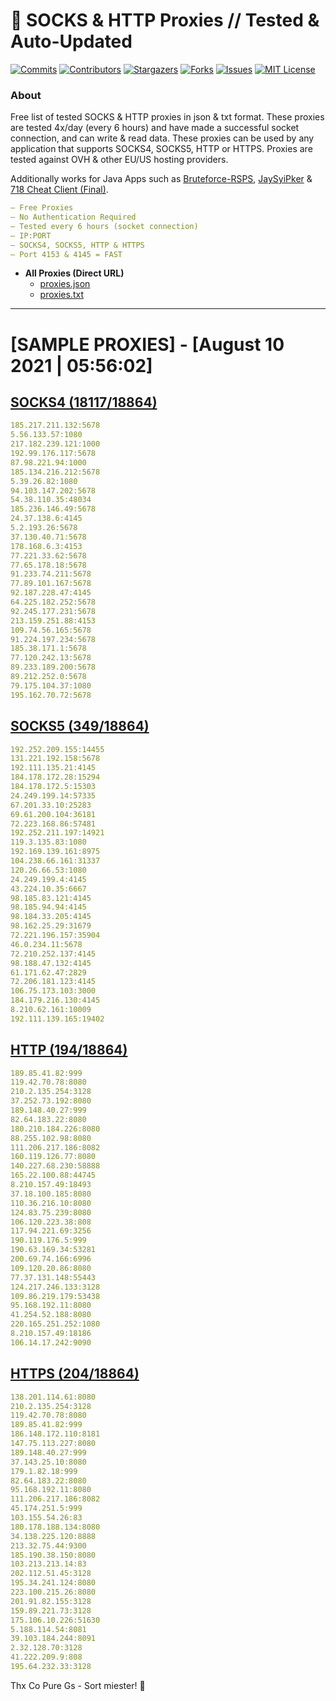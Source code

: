 <!-- MARKDOWN LINKS & IMAGES -->
<!-- https://www.markdownguide.org/basic-syntax/#reference-style-links -->
[contributors-shield]: https://img.shields.io/github/contributors/KaiBurton/free-proxies-autoupdated?style=for-the-badge
[contributors-url]: https://github.com/KaiBurton/free-proxies-autoupdated/graphs/contributors
[forks-shield]: https://img.shields.io/github/forks/KaiBurton/free-proxies-autoupdated?style=for-the-badge
[forks-url]: https://github.com/KaiBurton/free-proxies-autoupdated/network/members
[stars-shield]: https://img.shields.io/github/stars/KaiBurton/free-proxies-autoupdated?style=for-the-badge
[stars-url]: https://github.com/KaiBurton/free-proxies-autoupdated/stargazers
[issues-shield]: https://img.shields.io/github/issues/KaiBurton/free-proxies-autoupdated?style=for-the-badge
[issues-url]: https://github.com/KaiBurton/free-proxies-autoupdated/issues
[license-shield]: https://img.shields.io/github/license/KaiBurton/free-proxies-autoupdated?style=for-the-badge
[license-url]: https://github.com/KaiBurton/free-proxies-autoupdated/blob/main/LICENSE
[commit-shield]: https://img.shields.io/github/last-commit/KaiBurton/free-proxies-autoupdated?style=for-the-badge
[commit-url]: https://github.com/KaiBurton/free-proxies-autoupdated/commits/main

# 🎁 SOCKS & HTTP Proxies // Tested & Auto-Updated

[![Commits][commit-shield]][commit-url]
[![Contributors][contributors-shield]][contributors-url]
[![Stargazers][stars-shield]][stars-url]
[![Forks][forks-shield]][forks-url]
[![Issues][issues-shield]][issues-url]
[![MIT License][license-shield]][license-url]

### About
Free list of tested SOCKS & HTTP proxies in json & txt format. These proxies are tested 4x/day (every 6 hours) and have made a successful socket connection, and can write & read data. These proxies can be used by any application that supports SOCKS4, SOCKS5, HTTP or HTTPS. Proxies are tested against OVH & other EU/US hosting providers.

Additionally works for Java Apps such as [Bruteforce-RSPS](https://github.com/KaiBurton/Bruteforce-RSPS), [JaySyiPker](https://github.com/JayArrowz/JaySyiPker) & [718 Cheat Client (Final)](https://github.com/KaiBurton/718-Cheat-Client-Final). 

```yaml
— Free Proxies
— No Authentication Required
— Tested every 6 hours (socket connection)
— IP:PORT
— SOCKS4, SOCKS5, HTTP & HTTPS
— Port 4153 & 4145 = FAST
```

- **All Proxies (Direct URL)**
  - [proxies.json](https://raw.githubusercontent.com/KaiBurton/free-proxies-autoupdated/main/proxies.json)
  - [proxies.txt](https://raw.githubusercontent.com/KaiBurton/free-proxies-autoupdated/main/proxies.txt)

---

# [SAMPLE PROXIES] - [August 10 2021 | 05:56:02]

## [SOCKS4 (18117/18864)](https://raw.githubusercontent.com/KaiBurton/free-proxies-autoupdated/main/proxies-socks4.txt)
```yaml
185.217.211.132:5678
5.56.133.57:1080
217.182.239.121:1000
192.99.176.117:5678
87.98.221.94:1000
185.134.216.212:5678
5.39.26.82:1080
94.103.147.202:5678
54.38.110.35:48034
185.236.146.49:5678
24.37.138.6:4145
5.2.193.26:5678
37.130.40.71:5678
178.168.6.3:4153
77.221.33.62:5678
77.65.178.18:5678
91.233.74.211:5678
77.89.101.167:5678
92.187.228.47:4145
64.225.182.252:5678
92.245.177.231:5678
213.159.251.88:4153
109.74.56.165:5678
91.224.197.234:5678
185.38.171.1:5678
77.120.242.13:5678
89.233.189.200:5678
89.212.252.0:5678
79.175.104.37:1080
195.162.70.72:5678
```

## [SOCKS5 (349/18864)](https://raw.githubusercontent.com/KaiBurton/free-proxies-autoupdated/main/proxies-socks5.txt)
```yaml
192.252.209.155:14455
131.221.192.158:5678
192.111.135.21:4145
184.178.172.28:15294
184.178.172.5:15303
24.249.199.14:57335
67.201.33.10:25283
69.61.200.104:36181
72.223.168.86:57481
192.252.211.197:14921
119.3.135.83:1080
192.169.139.161:8975
104.238.66.161:31337
120.26.66.53:1080
24.249.199.4:4145
43.224.10.35:6667
98.185.83.121:4145
98.185.94.94:4145
98.184.33.205:4145
98.162.25.29:31679
72.221.196.157:35904
46.0.234.11:5678
72.210.252.137:4145
98.188.47.132:4145
61.171.62.47:2829
72.206.181.123:4145
106.75.173.103:3000
184.179.216.130:4145
8.210.62.161:10009
192.111.139.165:19402
```

## [HTTP (194/18864)](https://raw.githubusercontent.com/KaiBurton/free-proxies-autoupdated/main/proxies-http.txt)
```yaml
189.85.41.82:999
119.42.70.78:8080
210.2.135.254:3128
37.252.73.192:8080
189.148.40.27:999
82.64.183.22:8080
180.210.184.226:8080
88.255.102.98:8080
111.206.217.186:8082
160.119.126.77:8080
140.227.68.230:58888
165.22.100.88:44745
8.210.157.49:18493
37.18.100.185:8080
110.36.216.10:8080
124.83.75.239:8080
106.120.223.38:808
117.94.221.69:3256
190.119.176.5:999
190.63.169.34:53281
200.69.74.166:6996
109.120.20.86:8080
77.37.131.148:55443
124.217.246.133:3128
109.86.219.179:53438
95.168.192.11:8080
41.254.52.188:8080
220.165.251.252:1080
8.210.157.49:18186
106.14.17.242:9090
```

## [HTTPS (204/18864)](https://raw.githubusercontent.com/KaiBurton/free-proxies-autoupdated/main/proxies-https.txt)
```yaml
138.201.114.61:8080
210.2.135.254:3128
119.42.70.78:8080
189.85.41.82:999
186.148.172.110:8181
147.75.113.227:8080
189.148.40.27:999
37.143.25.10:8080
179.1.82.18:999
82.64.183.22:8080
95.168.192.11:8080
111.206.217.186:8082
45.174.251.5:999
103.155.54.26:83
180.178.188.134:8080
34.138.225.120:8888
213.32.75.44:9300
185.190.38.150:8080
103.213.213.14:83
202.112.51.45:3128
195.34.241.124:8080
223.100.215.26:8080
201.91.82.155:3128
159.89.221.73:3128
175.106.10.226:51630
5.188.114.54:8081
39.103.184.244:8091
2.32.128.70:3128
41.222.209.9:808
195.64.232.33:3128
```



Thx Co Pure Gs - Sort miester! 💟